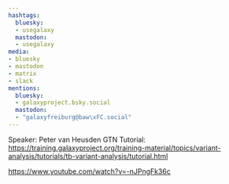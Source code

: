 ```yaml
---
hashtags:
  bluesky:
  - usegalaxy
  mastodon:
  - usegalaxy
media:
- bluesky
- mastodon
- matrix
- slack
mentions:
  bluesky:
  - galaxyproject.bsky.social
  mastodon:
  - "galaxyfreiburg@baw\xFC.social"
---
```

Speaker: Peter van Heusden
GTN Tutorial: https://training.galaxyproject.org/training-material/topics/variant-analysis/tutorials/tb-variant-analysis/tutorial.html

https://www.youtube.com/watch?v=-nJPngFk36c